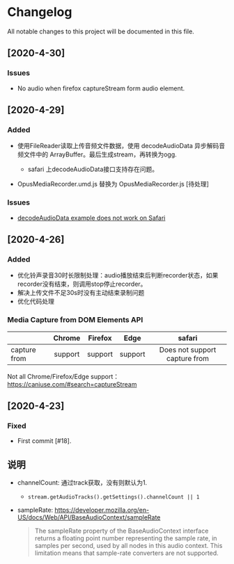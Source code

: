 # Changelog
All notable changes to this project will be documented in this file.

## [2020-4-30]
### Issues

- No audio when firefox captureStream form audio element.


## [2020-4-29]
### Added
- 使用FileReader读取上传音频文件数据，使用 decodeAudioData 异步解码音频文件中的 ArrayBuffer。最后生成stream，再转换为ogg.
    - safari 上decodeAudioData接口支持存在问题。

- OpusMediaRecorder.umd.js 替换为 OpusMediaRecorder.js [待处理]

### Issues
- [decodeAudioData example does not work on Safari](https://github.com/mdn/webaudio-examples/issues/5)


## [2020-4-26]
### Added
- 优化铃声录音30时长限制处理：audio播放结束后判断recorder状态，如果recorder没有结束，则调用stop停止recorder。
- 解决上传文件不足30s时没有主动结束录制问题
- 优化代码处理

### Media Capture from DOM Elements API

|                       | Chrome  | Firefox | Edge    | safari                                |
|-----------------------|:-------:|:-------:|:-------:|:-------------------------------------:|
| capture from <audio>  | support | support |  support| Does not support capture from <audio> | 

Not all Chrome/Firefox/Edge support： https://caniuse.com/#search=captureStream


## [2020-4-23]
### Fixed
- First commit [#18].

## 说明

- channelCount: 通过track获取，没有则默认为1.
    - `stream.getAudioTracks().getSettings().channelCount || 1`

- sampleRate: https://developer.mozilla.org/en-US/docs/Web/API/BaseAudioContext/sampleRate

    >The sampleRate property of the BaseAudioContext interface returns a floating point number representing the sample rate, 
    > in samples per second, used by all nodes in this audio context. 
    > This limitation means that sample-rate converters are not supported.